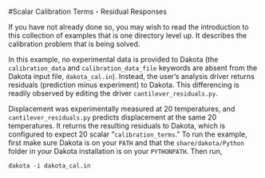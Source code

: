 #Scalar Calibration Terms - Residual Responses

If you have not already done so, you may wish to read the introduction to this collection of examples that is one directory level up. It describes the calibration problem that is being solved.

In this example, no experimental data is provided to Dakota (the `calibration_data` and `calibration_data_file` keywords are absent from the Dakota input file, `dakota_cal.in`). Instead, the user’s analysis driver returns residuals (prediction minus experiment) to Dakota. This differencing is readily observed by editing the driver `cantilever_residuals.py`.

Displacement was experimentally measured at 20 temperatures, and `cantilever_residuals.py` predicts displacement at the same 20 temperatures. It returns the resulting residuals to Dakota, which is configured to expect 20 scalar “`calibration_terms`.”
To run the example, first make sure Dakota is on your `PATH` and that the `share/dakota/Python` folder in your Dakota installation is on your `PYTHONPATH`. Then run,

`dakota -i dakota_cal.in`

